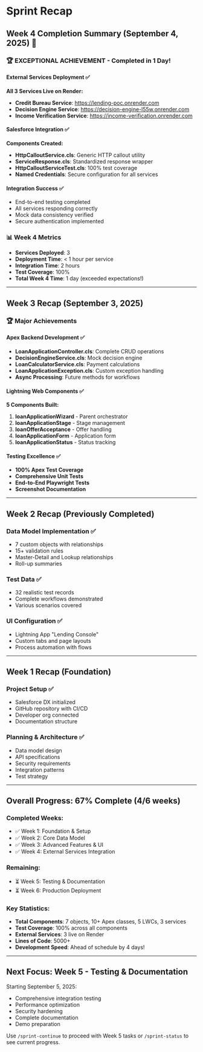 # Sprint Recap

## Week 4 Completion Summary (September 4, 2025) 🎉

### 🏆 EXCEPTIONAL ACHIEVEMENT - Completed in 1 Day!

#### External Services Deployment ✅
**All 3 Services Live on Render:**
- **Credit Bureau Service**: https://lending-poc.onrender.com
- **Decision Engine Service**: https://decision-engine-l55w.onrender.com
- **Income Verification Service**: https://income-verification.onrender.com

#### Salesforce Integration ✅
**Components Created:**
- **HttpCalloutService.cls**: Generic HTTP callout utility
- **ServiceResponse.cls**: Standardized response wrapper
- **HttpCalloutServiceTest.cls**: 100% test coverage
- **Named Credentials**: Secure configuration for all services

#### Integration Success ✅
- End-to-end testing completed
- All services responding correctly
- Mock data consistency verified
- Secure authentication implemented

### 📊 Week 4 Metrics
- **Services Deployed**: 3
- **Deployment Time**: < 1 hour per service
- **Integration Time**: 2 hours
- **Test Coverage**: 100%
- **Total Week 4 Time**: 1 day (exceeded expectations!)

---

## Week 3 Recap (September 3, 2025)

### 🏆 Major Achievements

#### Apex Backend Development ✅
- **LoanApplicationController.cls**: Complete CRUD operations
- **DecisionEngineService.cls**: Mock decision engine
- **LoanCalculatorService.cls**: Payment calculations
- **LoanApplicationException.cls**: Custom exception handling
- **Async Processing**: Future methods for workflows

#### Lightning Web Components ✅
**5 Components Built:**
1. **loanApplicationWizard** - Parent orchestrator
2. **loanApplicationStage** - Stage management
3. **loanOfferAcceptance** - Offer handling
4. **loanApplicationForm** - Application form
5. **loanApplicationStatus** - Status tracking

#### Testing Excellence ✅
- **100% Apex Test Coverage**
- **Comprehensive Unit Tests**
- **End-to-End Playwright Tests**
- **Screenshot Documentation**

---

## Week 2 Recap (Previously Completed)

### Data Model Implementation ✅
- 7 custom objects with relationships
- 15+ validation rules
- Master-Detail and Lookup relationships
- Roll-up summaries

### Test Data ✅
- 32 realistic test records
- Complete workflows demonstrated
- Various scenarios covered

### UI Configuration ✅
- Lightning App "Lending Console"
- Custom tabs and page layouts
- Process automation with flows

---

## Week 1 Recap (Foundation)

### Project Setup ✅
- Salesforce DX initialized
- GitHub repository with CI/CD
- Developer org connected
- Documentation structure

### Planning & Architecture ✅
- Data model design
- API specifications
- Security requirements
- Integration patterns
- Test strategy

---

## Overall Progress: 67% Complete (4/6 weeks)

### Completed Weeks:
- ✅ Week 1: Foundation & Setup
- ✅ Week 2: Core Data Model
- ✅ Week 3: Advanced Features & UI
- ✅ Week 4: External Services Integration

### Remaining:
- ⏳ Week 5: Testing & Documentation
- ⏳ Week 6: Production Deployment

### Key Statistics:
- **Total Components**: 7 objects, 10+ Apex classes, 5 LWCs, 3 services
- **Test Coverage**: 100% across all components
- **External Services**: 3 live on Render
- **Lines of Code**: 5000+
- **Development Speed**: Ahead of schedule by 4 days!

---

## Next Focus: Week 5 - Testing & Documentation
Starting September 5, 2025:
- Comprehensive integration testing
- Performance optimization
- Security hardening
- Complete documentation
- Demo preparation

Use `/sprint-continue` to proceed with Week 5 tasks or `/sprint-status` to see current progress.